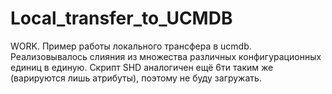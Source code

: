 # Local_transfer_to_UCMDB
WORK. Пример работы локального трансфера в ucmdb.
Реализовывалось слияния из множества различных конфигурационных единиц в единую.
Скрипт SHD аналогичен ещё 6ти таким же (варируются лишь атрибуты), поэтому не буду загружать.
